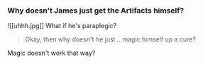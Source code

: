 ### Why doesn't James just get the Artifacts himself?
![[uhhh.jpg]]
What if he's paraplegic?

>Okay, then why doesn't he just... magic himself up a cure?

Magic doesn't work that way?